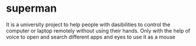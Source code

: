 # superman
It is a university project to help people with dasibilities to control the computer or laptop remotely without using their hands. Only with the help of voice to open and search different apps and eyes to use it as a mouse

